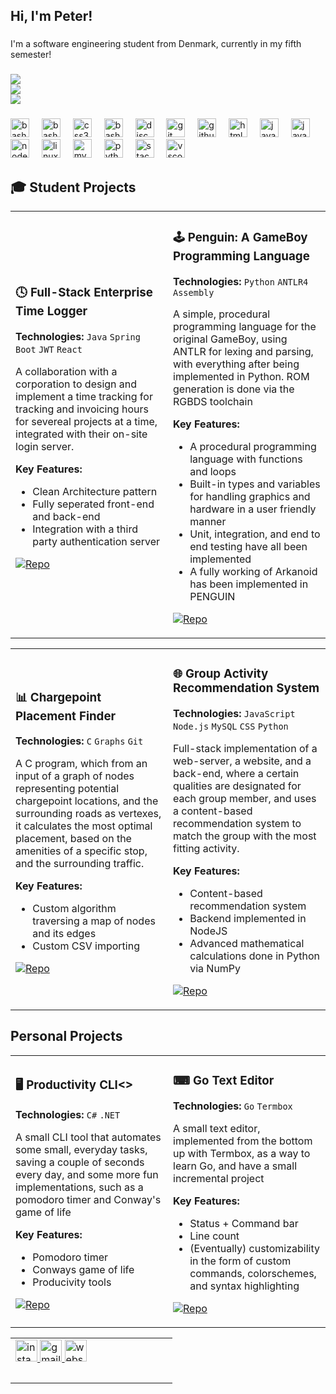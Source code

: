 <h2 align="left">Hi, I'm Peter!</h2>

###

<p align="left">I'm a software engineering student from Denmark, currently in my fifth semester!</p>

###

![](https://github-readme-stats.vercel.app/api?username=pSlessing&theme=dark&hide_border=false&include_all_commits=true&count_private=true)<br/>
![](https://nirzak-streak-stats.vercel.app/?user=pSlessing&theme=dark&hide_border=false)<br/>
![](https://github-readme-stats.vercel.app/api/top-langs/?username=pSlessing&theme=dark&hide_border=false&include_all_commits=true&count_private=true&layout=compact)

###

<div align="left">
  <img src="https://skillicons.dev/icons?i=c" height="30" alt="bash logo"  />
  <img width="12" />
  <img src="https://skillicons.dev/icons?i=cs" height="30" alt="bash logo"  />
  <img width="12" />
  <img src="https://skillicons.dev/icons?i=css" height="30" alt="css3 logo"  />
  <img width="12" />
  <img src="https://skillicons.dev/icons?i=go" height="30" alt="bash logo"  />
  <img width="12" />
  <img src="https://skillicons.dev/icons?i=discord" height="30" alt="discord logo"  />
  <img width="12" />
  <img src="https://skillicons.dev/icons?i=git" height="30" alt="git logo"  />
  <img width="12" />
  <img src="https://skillicons.dev/icons?i=github" height="30" alt="github logo"  />
  <img width="12" />
  <img src="https://skillicons.dev/icons?i=html" height="30" alt="html5 logo"  />
  <img width="12" />
  <img src="https://skillicons.dev/icons?i=java" height="30" alt="java logo"  />
  <img width="12" />
  <img src="https://skillicons.dev/icons?i=js" height="30" alt="javascript logo"  />
  <img width="12" />
  <img src="https://skillicons.dev/icons?i=nodejs" height="30" alt="nodejs logo"  />
  <img width="12" />
  <img src="https://skillicons.dev/icons?i=linux" height="30" alt="linux logo"  />
  <img width="12" />
  <img src="https://skillicons.dev/icons?i=mysql" height="30" alt="mysql logo"  />
  <img width="12" />
  <img src="https://skillicons.dev/icons?i=py" height="30" alt="python logo"  />
  <img width="12" />
  <img src="https://skillicons.dev/icons?i=stackoverflow" height="30" alt="stackoverflow logo"  />
  <img width="12" />
  <img src="https://skillicons.dev/icons?i=vscode" height="30" alt="vscode logo"  />
</div>

###

## 🎓 Student Projects

<table>
<tr>
<td width="50%">

### 🕓 Full-Stack Enterprise Time Logger
**Technologies:** `Java` `Spring Boot` `JWT` `React`

A collaboration with a corporation to design and implement a time tracking for tracking and invoicing hours for severeal projects at a time, integrated with their on-site login server.

**Key Features:**
- Clean Architecture pattern
- Fully seperated front-end and back-end
- Integration with a third party authentication server

[![Repo](https://img.shields.io/badge/GitHub-Repository-blue?style=flat-square&logo=github)](https://github.com/pSlessing/ThirdSemesterProject)

</td>
<td width="50%">

### 🕹 Penguin: A GameBoy Programming Language
**Technologies:** `Python` `ANTLR4` `Assembly`

A simple, procedural programming language for the original GameBoy, using ANTLR for lexing and parsing, with everything after being implemented in Python. ROM generation is done via the RGBDS toolchain

**Key Features:**
- A procedural programming language with functions and loops
- Built-in types and variables for handling graphics and hardware in a user friendly manner
- Unit, integration, and end to end testing have all been implemented
- A fully working of Arkanoid has been implemented in PENGUIN

[![Repo](https://img.shields.io/badge/GitHub-Repository-blue?style=flat-square&logo=github)](https://github.com/cs-25-sw-4-15/penguinlang)


</td>
</tr>
</table>

<table>
<tr>
<td width="50%">

### 📊 Chargepoint Placement Finder
**Technologies:** `C` `Graphs` `Git`

A C program, which from an input of a graph of nodes representing potential chargepoint locations, and the surrounding roads as vertexes, it calculates the most optimal placement, based on the amenities of a specific stop, and the surrounding traffic.

**Key Features:**
- Custom algorithm traversing a map of nodes and its edges
- Custom CSV importing

[![Repo](https://img.shields.io/badge/GitHub-Repository-blue?style=flat-square&logo=github)](https://github.com/cs-23-sw-1-p1-17/ChargepointPlacementFinder)

</td>
<td width="50%">

### 🌐 Group Activity Recommendation System
**Technologies:** `JavaScript` `Node.js` `MySQL` `CSS` `Python`

Full-stack implementation of a web-server, a website, and a back-end, where a certain qualities are designated for each group member, and uses a content-based recommendation system to match the group with the most fitting activity.

**Key Features:**
- Content-based recommendation system
- Backend implemented in NodeJS
- Advanced mathematical calculations done in Python via NumPy

[![Repo](https://img.shields.io/badge/GitHub-Repository-blue?style=flat-square&logo=github)](https://github.com/Group-Project-CS-23-P2/P2)

</td>
</tr>
</table>

###

## Personal Projects

<table>
<tr>
<td width="50%">

### 🖥 Productivity CLI<>
**Technologies:** `C#` `.NET`

A small CLI tool that automates some small, everyday tasks, saving a couple of seconds every day, and some more fun implementations, such as a pomodoro timer and Conway's game of life

**Key Features:**
- Pomodoro timer
- Conways game of life
- Producivity tools

[![Repo](https://img.shields.io/badge/GitHub-Repository-blue?style=flat-square&logo=github)](https://github.com/pSlessing/SCLI---Slessing-Command-Line-Interface)

</td>
<td width="50%">

### ⌨ Go Text Editor
**Technologies:** `Go` `Termbox`

A small text editor, implemented from the bottom up with Termbox, as a way to learn Go, and have a small incremental project

**Key Features:**
- Status + Command bar
- Line count
- (Eventually) customizability in the form of custom commands, colorschemes, and syntax highlighting

[![Repo](https://img.shields.io/badge/GitHub-Repository-blue?style=flat-square&logo=github)](https://github.com/pSlessing/STE---Slessing-Text-Editor)

</td>
</tr>
</table>

<table>
<tr>
<td width="50%">


<div align="left">
  <a href="https://www.instagram.com/peterslssing/" target="_blank">
    <img src="https://img.shields.io/static/v1?message=Instagram&logo=instagram&label=&color=E4405F&logoColor=white&labelColor=&style=for-the-badge" height="35" alt="instagram logo"  />
  </a>
  <a href="mailto:peter@slessing.dk" target="_blank">
    <img src="https://img.shields.io/static/v1?message=Gmail&logo=gmail&label=&color=D14836&logoColor=white&labelColor=&style=for-the-badge" height="35" alt="gmail logo"  />
  </a>
  <a href="https://slessing.dk" target="_blank">
    <img src="https://img.shields.io/static/v1?message=Website&label=&color=000000&logoColor=white&labelColor=&style=for-the-badge" height="35" alt="website link"  />
  </a>
</div>

###
